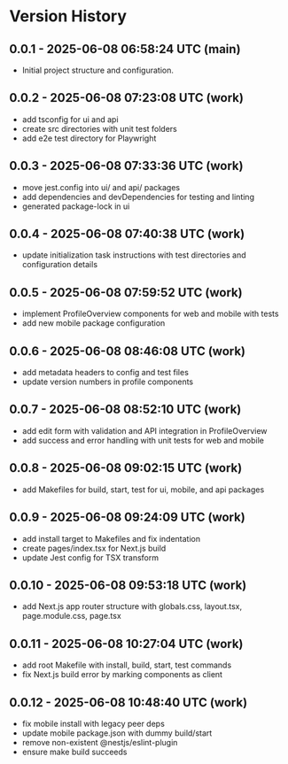 # Version History

## 0.0.1 - 2025-06-08 06:58:24 UTC (main)
- Initial project structure and configuration.

## 0.0.2 - 2025-06-08 07:23:08 UTC (work)
- add tsconfig for ui and api
- create src directories with unit test folders
- add e2e test directory for Playwright

## 0.0.3 - 2025-06-08 07:33:36 UTC (work)
- move jest.config into ui/ and api/ packages
- add dependencies and devDependencies for testing and linting
- generated package-lock in ui

## 0.0.4 - 2025-06-08 07:40:38 UTC (work)
- update initialization task instructions with test directories and configuration details

## 0.0.5 - 2025-06-08 07:59:52 UTC (work)
- implement ProfileOverview components for web and mobile with tests
- add new mobile package configuration

## 0.0.6 - 2025-06-08 08:46:08 UTC (work)
- add metadata headers to config and test files
- update version numbers in profile components

## 0.0.7 - 2025-06-08 08:52:10 UTC (work)
- add edit form with validation and API integration in ProfileOverview
- add success and error handling with unit tests for web and mobile

## 0.0.8 - 2025-06-08 09:02:15 UTC (work)
- add Makefiles for build, start, test for ui, mobile, and api packages

## 0.0.9 - 2025-06-08 09:24:09 UTC (work)
- add install target to Makefiles and fix indentation
- create pages/index.tsx for Next.js build
- update Jest config for TSX transform

## 0.0.10 - 2025-06-08 09:53:18 UTC (work)
- add Next.js app router structure with globals.css, layout.tsx, page.module.css, page.tsx

## 0.0.11 - 2025-06-08 10:27:04 UTC (work)
- add root Makefile with install, build, start, test commands
- fix Next.js build error by marking components as client
## 0.0.12 - 2025-06-08 10:48:40 UTC (work)
- fix mobile install with legacy peer deps
- update mobile package.json with dummy build/start
- remove non-existent @nestjs/eslint-plugin
- ensure make build succeeds

